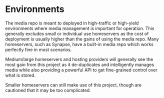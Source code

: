 # Environments

The media repo is meant to deployed in high-traffic or high-yield environments where media
management is important for operation. This generally excludes small or individual use homeservers
as the cost of deployment is usually higher than the gains of using the media repo. Many homeservers,
such as Synapse, have a built-in media repo which works perfectly fine in most scenarios.

Medium/large homeservers and hosting providers will generally see the most gain from this project
as it de-duplicates and intelligently manages media while also providing a powerful API to get
fine-grained control over what is stored.

Smaller homeservers can still make use of this project, though are cautioned that it may be too
complicated.
